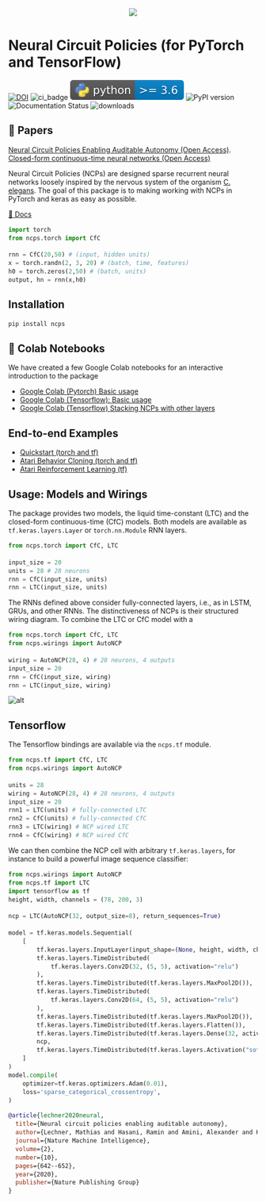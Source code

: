 <div align="center"><img src="https://raw.githubusercontent.com/mlech26l/ncps/master/docs/img/banner.png" width="800"/></div>

# Neural Circuit Policies (for PyTorch and TensorFlow)

[![DOI](https://zenodo.org/badge/290199641.svg)](https://zenodo.org/badge/latestdoi/290199641)
![ci_badge](https://github.com/mlech26l/ncps/actions/workflows/python-test.yml/badge.svg) 
![pyversion](misc/pybadge.svg)
![PyPI version](https://img.shields.io/pypi/v/ncps)
![Documentation Status](https://readthedocs.org/projects/ncps/badge/?version=latest)
![downloads](https://img.shields.io/pypi/dm/ncps)

## 📜 Papers

[Neural Circuit Policies Enabling Auditable Autonomy (Open Access)](https://publik.tuwien.ac.at/files/publik_292280.pdf). 
[Closed-form continuous-time neural networks (Open Access)](https://www.nature.com/articles/s42256-022-00556-7)

Neural Circuit Policies (NCPs) are designed sparse recurrent neural networks loosely inspired by the nervous system of the organism [C. elegans](http://www.wormbook.org/chapters/www_celegansintro/celegansintro.html). 
The goal of this package is to making working with NCPs in PyTorch and keras as easy as possible.

[📖 Docs](https://ncps.readthedocs.io/en/latest/index.html)

```python
import torch
from ncps.torch import CfC

rnn = CfC(20,50) # (input, hidden units)
x = torch.randn(2, 3, 20) # (batch, time, features)
h0 = torch.zeros(2,50) # (batch, units)
output, hn = rnn(x,h0)
```


## Installation

```bash
pip install ncps
```

## 🔖 Colab Notebooks

We have created a few Google Colab notebooks for an interactive introduction to the package

- [Google Colab (Pytorch) Basic usage](https://colab.research.google.com/drive/1VWoGcpyqGvrUOUzH7ccppE__m-n1cAiI?usp=sharing)
- [Google Colab (Tensorflow): Basic usage](https://colab.research.google.com/drive/1IvVXVSC7zZPo5w-PfL3mk1MC3PIPw7Vs?usp=sharing)
- [Google Colab (Tensorflow) Stacking NCPs with other layers](https://colab.research.google.com/drive/1-mZunxqVkfZVBXNPG0kTSKUNQUSdZiBI?usp=sharing)

## End-to-end Examples

- [Quickstart (torch and tf)](https://ncps.readthedocs.io/en/latest/quickstart.html)
- [Atari Behavior Cloning (torch and tf)](https://ncps.readthedocs.io/en/latest/examples/atari_bc.html)
- [Atari Reinforcement Learning (tf)](https://ncps.readthedocs.io/en/latest/examples/atari_ppo.html)

## Usage: Models and Wirings

The package provides two models, the liquid time-constant (LTC) and the closed-form continuous-time (CfC) models.
Both models are available as ```tf.keras.layers.Layer``` or ```torch.nn.Module``` RNN layers.

```python
from ncps.torch import CfC, LTC

input_size = 20
units = 28 # 28 neurons
rnn = CfC(input_size, units)
rnn = LTC(input_size, units)
```

The RNNs defined above consider fully-connected layers, i.e., as in LSTM, GRUs, and other RNNs.
The distinctiveness of NCPs is their structured wiring diagram. 
To combine the LTC or CfC model with a 

```python
from ncps.torch import CfC, LTC
from ncps.wirings import AutoNCP

wiring = AutoNCP(28, 4) # 28 neurons, 4 outputs
input_size = 20
rnn = CfC(input_size, wiring)
rnn = LTC(input_size, wiring)
```

![alt](https://github.com/mlech26l/ncps/raw/master/docs/img/things.png)

## Tensorflow

The Tensorflow bindings are available via the ```ncps.tf``` module.

```python
from ncps.tf import CfC, LTC
from ncps.wirings import AutoNCP

units = 28
wiring = AutoNCP(28, 4) # 28 neurons, 4 outputs
input_size = 20
rnn1 = LTC(units) # fully-connected LTC
rnn2 = CfC(units) # fully-connected CfC
rnn3 = LTC(wiring) # NCP wired LTC
rnn4 = CfC(wiring) # NCP wired CfC
```

We can then combine the NCP cell with arbitrary ```tf.keras.layers```, for instance to build a powerful image sequence classifier:

```python
from ncps.wirings import AutoNCP
from ncps.tf import LTC
import tensorflow as tf
height, width, channels = (78, 200, 3)

ncp = LTC(AutoNCP(32, output_size=8), return_sequences=True)

model = tf.keras.models.Sequential(
    [
        tf.keras.layers.InputLayer(input_shape=(None, height, width, channels)),
        tf.keras.layers.TimeDistributed(
            tf.keras.layers.Conv2D(32, (5, 5), activation="relu")
        ),
        tf.keras.layers.TimeDistributed(tf.keras.layers.MaxPool2D()),
        tf.keras.layers.TimeDistributed(
            tf.keras.layers.Conv2D(64, (5, 5), activation="relu")
        ),
        tf.keras.layers.TimeDistributed(tf.keras.layers.MaxPool2D()),
        tf.keras.layers.TimeDistributed(tf.keras.layers.Flatten()),
        tf.keras.layers.TimeDistributed(tf.keras.layers.Dense(32, activation="relu")),
        ncp,
        tf.keras.layers.TimeDistributed(tf.keras.layers.Activation("softmax")),
    ]
)
model.compile(
    optimizer=tf.keras.optimizers.Adam(0.01),
    loss='sparse_categorical_crossentropy',
)
```

```bib
@article{lechner2020neural,
  title={Neural circuit policies enabling auditable autonomy},
  author={Lechner, Mathias and Hasani, Ramin and Amini, Alexander and Henzinger, Thomas A and Rus, Daniela and Grosu, Radu},
  journal={Nature Machine Intelligence},
  volume={2},
  number={10},
  pages={642--652},
  year={2020},
  publisher={Nature Publishing Group}
}
```
